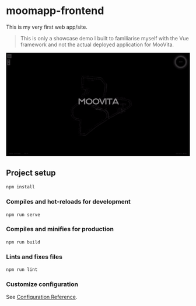 # moomapp-frontend

This is my very first web app/site.

> This is only a showcase demo I built to familiarise myself with the Vue framework and not the actual deployed application for MooVita.

<div align="center">
	<img src="resources/splashscreen.gif" />
</div>

## Project setup

```
npm install
```

### Compiles and hot-reloads for development

```
npm run serve
```

### Compiles and minifies for production

```
npm run build
```

### Lints and fixes files

```
npm run lint
```

### Customize configuration

See [Configuration Reference](https://cli.vuejs.org/config/).
